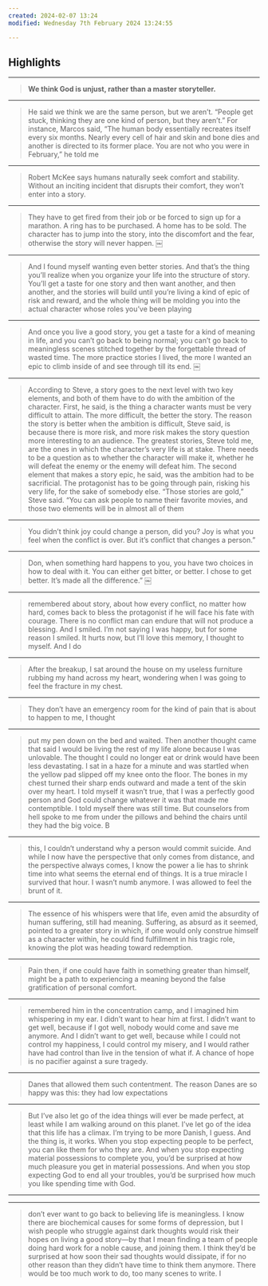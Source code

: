 ```yaml
---
created: 2024-02-07 13:24
modified: Wednesday 7th February 2024 13:24:55

---
```

## Highlights

---

> **We think God is unjust, rather than a master storyteller.**

---

> He said we think we are the same person, but we aren’t. “People get stuck, thinking they are one kind of person, but they aren’t.” For instance, Marcos said, “The human body essentially recreates itself every six months. Nearly every cell of hair and skin and bone dies and another is directed to its former place. You are not who you were in February,” he told me

---

> Robert McKee says humans naturally seek comfort and stability. Without an inciting incident that disrupts their comfort, they won’t enter into a story.

---

> They have to get fired from their job or be forced to sign up for a marathon. A ring has to be purchased. A home has to be sold. The character has to jump into the story, into the discomfort and the fear, otherwise the story will never happen. ￼

---

> And I found myself wanting even better stories. And that’s the thing you’ll realize when you organize your life into the structure of story. You’ll get a taste for one story and then want another, and then another, and the stories will build until you’re living a kind of epic of risk and reward, and the whole thing will be molding you into the actual character whose roles you’ve been playing

---

> And once you live a good story, you get a taste for a kind of meaning in life, and you can’t go back to being normal; you can’t go back to meaningless scenes stitched together by the forgettable thread of wasted time. The more practice stories I lived, the more I wanted an epic to climb inside of and see through till its end. ￼

---

> According to Steve, a story goes to the next level with two key elements, and both of them have to do with the ambition of the character. First, he said, is the thing a character wants must be very difficult to attain. The more difficult, the better the story. The reason the story is better when the ambition is difficult, Steve said, is because there is more risk, and more risk makes the story question more interesting to an audience. The greatest stories, Steve told me, are the ones in which the character’s very life is at stake. There needs to be a question as to whether the character will make it, whether he will defeat the enemy or the enemy will defeat him. The second element that makes a story epic, he said, was the ambition had to be sacrificial. The protagonist has to be going through pain, risking his very life, for the sake of somebody else. “Those stories are gold,” Steve said. “You can ask people to name their favorite movies, and those two elements will be in almost all of them

---

> You didn’t think joy could change a person, did you? Joy is what you feel when the conflict is over. But it’s conflict that changes a person.”

---

> Don, when something hard happens to you, you have two choices in how to deal with it. You can either get bitter, or better. I chose to get better. It’s made all the difference.” ￼

---

> remembered about story, about how every conflict, no matter how hard, comes back to bless the protagonist if he will face his fate with courage. There is no conflict man can endure that will not produce a blessing. And I smiled. I’m not saying I was happy, but for some reason I smiled. It hurts now, but I’ll love this memory, I thought to myself. And I do

---

> After the breakup, I sat around the house on my useless furniture rubbing my hand across my heart, wondering when I was going to feel the fracture in my chest.

---

> They don’t have an emergency room for the kind of pain that is about to happen to me, I thought

---

> put my pen down on the bed and waited. Then another thought came that said I would be living the rest of my life alone because I was unlovable. The thought I could no longer eat or drink would have been less devastating. I sat in a haze for a minute and was startled when the yellow pad slipped off my knee onto the floor. The bones in my chest turned their sharp ends outward and made a tent of the skin over my heart. I told myself it wasn’t true, that I was a perfectly good person and God could change whatever it was that made me contemptible. I told myself there was still time. But counselors from hell spoke to me from under the pillows and behind the chairs until they had the big voice. B

---

> this, I couldn’t understand why a person would commit suicide. And while I now have the perspective that only comes from distance, and the perspective always comes, I know the power a lie has to shrink time into what seems the eternal end of things. It is a true miracle I survived that hour. I wasn’t numb anymore. I was allowed to feel the brunt of it.

---

> The essence of his whispers were that life, even amid the absurdity of human suffering, still had meaning. Suffering, as absurd as it seemed, pointed to a greater story in which, if one would only construe himself as a character within, he could find fulfillment in his tragic role, knowing the plot was heading toward redemption.

---

> Pain then, if one could have faith in something greater than himself, might be a path to experiencing a meaning beyond the false gratification of personal comfort.

---

> remembered him in the concentration camp, and I imagined him whispering in my ear. I didn’t want to hear him at first. I didn’t want to get well, because if I got well, nobody would come and save me anymore. And I didn’t want to get well, because while I could not control my happiness, I could control my misery, and I would rather have had control than live in the tension of what if. A chance of hope is no pacifier against a sure tragedy.

---

> Danes that allowed them such contentment. The reason Danes are so happy was this: they had low expectations

---

> But I’ve also let go of the idea things will ever be made perfect, at least while I am walking around on this planet. I’ve let go of the idea that this life has a climax. I’m trying to be more Danish, I guess. And the thing is, it works. When you stop expecting people to be perfect, you can like them for who they are. And when you stop expecting material possessions to complete you, you’d be surprised at how much pleasure you get in material possessions. And when you stop expecting God to end all your troubles, you’d be surprised how much you like spending time with God.

---

---

> don’t ever want to go back to believing life is meaningless. I know there are biochemical causes for some forms of depression, but I wish people who struggle against dark thoughts would risk their hopes on living a good story—by that I mean finding a team of people doing hard work for a noble cause, and joining them. I think they’d be surprised at how soon their sad thoughts would dissipate, if for no other reason than they didn’t have time to think them anymore. There would be too much work to do, too many scenes to write. I
